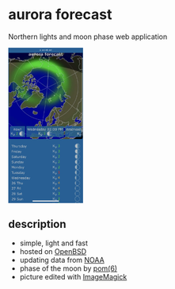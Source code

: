 # aurora forecast
Northern lights and moon phase web application

<img width=30% src='./example.png' align='middle'>

## description
* simple, light and fast
* hosted on [OpenBSD](https://www.openbsd.org)
* updating data from [NOAA](http://www.noaa.gov/) 
* phase of the moon by [pom(6)](https://man.openbsd.org/pom.6)
* picture edited with [ImageMagick](https://imagemagick.org)
